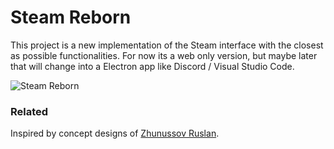 
# Steam Reborn

This project is a new implementation of the Steam interface with the closest as possible functionalities. For now its a web only version, but maybe later that will change into a Electron app like Discord / Visual Studio Code.

![Steam Reborn](https://steamreborn.com/screen.jpg)

### Related

Inspired by concept designs of [Zhunussov Ruslan](rendom.net).

